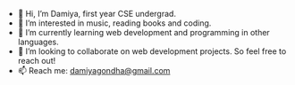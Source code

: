 - 👋 Hi, I’m Damiya, first year CSE undergrad.
- 👀 I’m interested in music, reading books and coding.
- 🌱 I’m currently learning web development and programming in other languages.
- 💞️ I’m looking to collaborate on web development projects. So feel free to reach out!
- 📫 Reach me: damiyagondha@gmail.com

<!---
Dami-18/Dami-18 is a ✨ special ✨ repository because its `README.md` (this file) appears on your GitHub profile.
You can click the Preview link to take a look at your changes.
--->
